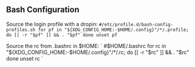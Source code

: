 ## Bash Configuration


Source the login profile with a dropin:
`
#/etc/profile.d/bash-config-profiles.sh
for pf in "${XDG_CONFIG_HOME:-$HOME/.config}"/*/.profile; do
	[[ -r "$pf" ]] && . "$pf"
done
unset pf
`


Source the rc from .bashrc in $HOME:
`
#$HOME/.bashrc
for rc in "${XDG_CONFIG_HOME:-$HOME/.config}"/*/.rc; do
	[[ -r "$rc" ]] && . "$rc"
done
unset rc
`
